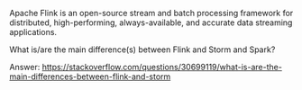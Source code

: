 Apache Flink is an open-source stream and batch processing framework for distributed, high-performing, always-available, and accurate data streaming applications.

What is/are the main difference(s) between Flink and Storm and Spark?

Answer: https://stackoverflow.com/questions/30699119/what-is-are-the-main-differences-between-flink-and-storm